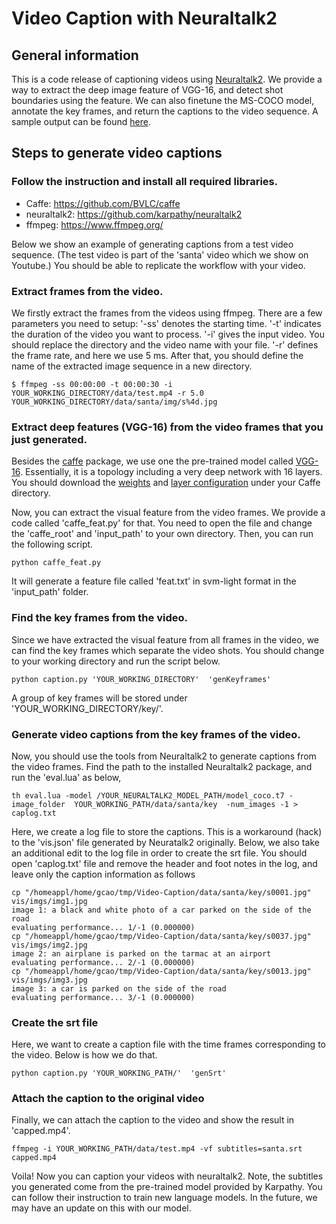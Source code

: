 # Video Caption with Neuraltalk2 
## General information 
This is a code release of captioning videos using [Neuraltalk2](https://github.com/karpathy/neuraltalk2/). We provide a way to extract the deep image feature of VGG-16, and detect shot boundaries using the feature. We can also finetune the MS-COCO model, annotate the key frames, and return the captions to the video sequence. A sample output can be found 
[here](https://youtu.be/FmSsek5luHk).

## Steps to generate video captions
### Follow the instruction and install all required libraries.
- Caffe: https://github.com/BVLC/caffe
- neuraltalk2: https://github.com/karpathy/neuraltalk2
- ffmpeg: https://www.ffmpeg.org/

Below we show an example of generating captions from a test video sequence. (The test video is part of the 'santa' video which we show on Youtube.) You should be able to replicate the workflow with your video.

### Extract frames from the video.
We firstly extract the frames from the videos using ffmpeg. There are a few parameters you need to setup:
'-ss' denotes the starting time. '-t' indicates the duration of the video you want to process. '-i' gives the input video. You should replace the directory and the video name with your file. '-r' defines the frame rate, and here we use 5 ms. After that, you should define the name of the extracted image sequence in a new directory.
```
$ ffmpeg -ss 00:00:00 -t 00:00:30 -i YOUR_WORKING_DIRECTORY/data/test.mp4 -r 5.0 YOUR_WORKING_DIRECTORY/data/santa/img/s%4d.jpg
```

### Extract deep features (VGG-16) from the video frames that you just generated.
Besides the [caffe](http://caffe.berkeleyvision.org/) package, we use one the pre-trained model called [VGG-16](http://www.robots.ox.ac.uk/~vgg/research/very_deep/). Essentially, it is a topology including a very deep network with 16 layers. 
You should download the [weights](http://www.robots.ox.ac.uk/~vgg/software/very_deep/caffe/VGG_ILSVRC_16_layers.caffemodel) and [layer configuration](https://gist.githubusercontent.com/ksimonyan/211839e770f7b538e2d8/raw/0067c9b32f60362c74f4c445a080beed06b07eb3/VGG_ILSVRC_16_layers_deploy.prototxt) under your Caffe directory.

Now, you can extract the visual feature from the video frames. We provide a code called 'caffe_feat.py' for that. You need to open the file and change the 'caffe_root' and 'input_path' to your own directory. Then, you can run the following script.
```
python caffe_feat.py
```
It will generate a feature file called 'feat.txt' in svm-light format in the 'input_path' folder.

### Find the key frames from the video.
Since we have extracted the visual feature from all frames in the video, we can find the key frames which separate the video shots. You should change to your working directory and run the script below. 
```
python caption.py 'YOUR_WORKING_DIRECTORY'  'genKeyframes'
```
A group of key frames will be stored under 'YOUR_WORKING_DIRECTORY/key/'.

### Generate video captions from the key frames of the video.
Now, you should use the tools from Neuraltalk2 to generate captions from the video frames. Find the path to the installed Neuraltalk2 package, and run the 'eval.lua' as below,
```
th eval.lua -model /YOUR_NEURALTALK2_MODEL_PATH/model_coco.t7 -image_folder  YOUR_WORKING_PATH/data/santa/key  -num_images -1 > caplog.txt
```
Here, we create a log file to store the captions. This is a workaround (hack) to the 'vis.json' file generated by Neuratalk2 originally. Below, we also take an additional edit to the log file in order to create the srt file. You should open 'caplog.txt' file and remove the header and foot notes in the log, and leave only the caption information as follows
```
cp "/homeappl/home/gcao/tmp/Video-Caption/data/santa/key/s0001.jpg" vis/imgs/img1.jpg	
image 1: a black and white photo of a car parked on the side of the road	
evaluating performance... 1/-1 (0.000000)	
cp "/homeappl/home/gcao/tmp/Video-Caption/data/santa/key/s0037.jpg" vis/imgs/img2.jpg	
image 2: an airplane is parked on the tarmac at an airport	
evaluating performance... 2/-1 (0.000000)	
cp "/homeappl/home/gcao/tmp/Video-Caption/data/santa/key/s0013.jpg" vis/imgs/img3.jpg	
image 3: a car is parked on the side of the road	
evaluating performance... 3/-1 (0.000000)	
```
### Create the srt file
Here, we want to create a caption file with the time frames corresponding to the video. Below is how we do that.
```
python caption.py 'YOUR_WORKING_PATH/'  'genSrt'
```
### Attach the caption to the original video
Finally, we can attach the caption to the video and show the result in 'capped.mp4'.
```
ffmpeg -i YOUR_WORKING_PATH/data/test.mp4 -vf subtitles=santa.srt capped.mp4
```
Voila! Now you can caption your videos with neuraltalk2. Note, the subtitles you generated come from the pre-trained model provided by Karpathy. You can follow their instruction to train new language models. In the future, we may have an update on this with our model.
